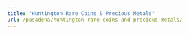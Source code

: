 ```yaml
---
title: "Huntington Rare Coins & Precious Metals"
url: /pasadena/huntington-rare-coins-and-precious-metals/
---
```

